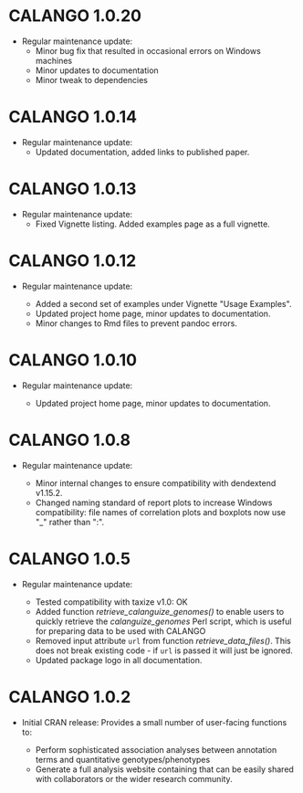 # CALANGO 1.0.20

- Regular maintenance update:  
    - Minor bug fix that resulted in occasional errors on Windows machines  
    - Minor updates to documentation
    - Minor tweak to dependencies

# CALANGO 1.0.14

- Regular maintenance update:
    - Updated documentation, added links to published paper.

# CALANGO 1.0.13

- Regular maintenance update:
    - Fixed Vignette listing. Added examples page as a full vignette.

# CALANGO 1.0.12

- Regular maintenance update:
    
    - Added a second set of examples under Vignette "Usage Examples".
    - Updated project home page, minor updates to documentation.
    - Minor changes to Rmd files to prevent pandoc errors.

# CALANGO 1.0.10

- Regular maintenance update:
    
    - Updated project home page, minor updates to documentation.

# CALANGO 1.0.8

- Regular maintenance update:

    - Minor internal changes to ensure compatibility with dendextend v1.15.2.
    - Changed naming standard of report plots to increase Windows compatibility:
      file names of correlation plots and boxplots now use "_" rather than ":".

# CALANGO 1.0.5

- Regular maintenance update:

    - Tested compatibility with taxize v1.0: OK
    - Added function *retrieve_calanguize_genomes()* to enable users to quickly 
    retrieve the *calanguize_genomes* Perl script, which is useful for preparing 
    data to be used with CALANGO
    - Removed input attribute `url` from function *retrieve_data_files()*. This 
    does not break existing code - if `url` is passed it will just be ignored.
    - Updated package logo in all documentation.


# CALANGO 1.0.2

- Initial CRAN release: Provides a small number of user-facing functions to:

    - Perform sophisticated association analyses between annotation terms and quantitative genotypes/phenotypes
    - Generate a full analysis website containing that can be easily shared with collaborators or the wider research community.
